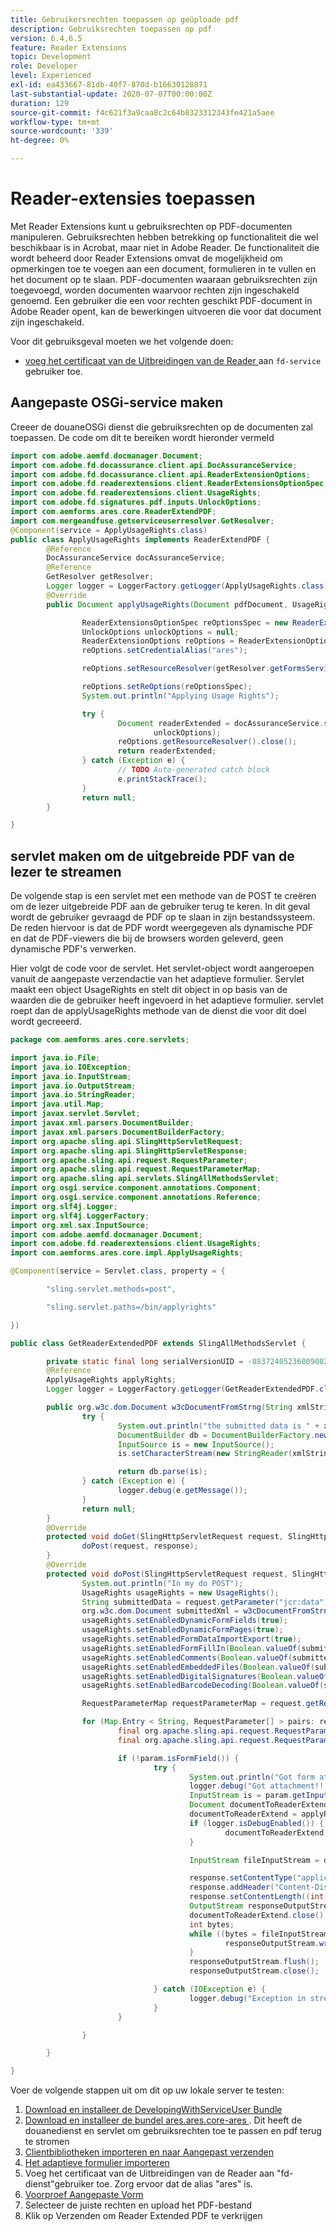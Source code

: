 ```yaml
---
title: Gebruikersrechten toepassen op geüploade pdf
description: Gebruiksrechten toepassen op pdf
version: 6.4,6.5
feature: Reader Extensions
topic: Development
role: Developer
level: Experienced
exl-id: ea433667-81db-40f7-870d-b16630128871
last-substantial-update: 2020-07-07T00:00:00Z
duration: 129
source-git-commit: f4c621f3a9caa8c2c64b8323312343fe421a5aee
workflow-type: tm+mt
source-wordcount: '339'
ht-degree: 0%

---
```


# Reader-extensies toepassen

Met Reader Extensions kunt u gebruiksrechten op PDF-documenten manipuleren. Gebruiksrechten hebben betrekking op functionaliteit die wel beschikbaar is in Acrobat, maar niet in Adobe Reader. De functionaliteit die wordt beheerd door Reader Extensions omvat de mogelijkheid om opmerkingen toe te voegen aan een document, formulieren in te vullen en het document op te slaan. PDF-documenten waaraan gebruiksrechten zijn toegevoegd, worden documenten waarvoor rechten zijn ingeschakeld genoemd. Een gebruiker die een voor rechten geschikt PDF-document in Adobe Reader opent, kan de bewerkingen uitvoeren die voor dat document zijn ingeschakeld.

Voor dit gebruiksgeval moeten we het volgende doen:
* [ voeg het certificaat van de Uitbreidingen van de Reader ](https://experienceleague.adobe.com/docs/experience-manager-learn/forms/document-services/configuring-reader-extension-osgi.html) aan `fd-service` gebruiker toe.

## Aangepaste OSGi-service maken

Creeer de douaneOSGi dienst die gebruiksrechten op de documenten zal toepassen. De code om dit te bereiken wordt hieronder vermeld

```java
import com.adobe.aemfd.docmanager.Document;
import com.adobe.fd.docassurance.client.api.DocAssuranceService;
import com.adobe.fd.docassurance.client.api.ReaderExtensionOptions;
import com.adobe.fd.readerextensions.client.ReaderExtensionsOptionSpec;
import com.adobe.fd.readerextensions.client.UsageRights;
import com.adobe.fd.signatures.pdf.inputs.UnlockOptions;
import com.aemforms.ares.core.ReaderExtendPDF;
import com.mergeandfuse.getserviceuserresolver.GetResolver;
@Component(service = ApplyUsageRights.class)
public class ApplyUsageRights implements ReaderExtendPDF {
        @Reference
        DocAssuranceService docAssuranceService;
        @Reference
        GetResolver getResolver;
        Logger logger = LoggerFactory.getLogger(ApplyUsageRights.class);
        @Override
        public Document applyUsageRights(Document pdfDocument, UsageRights usageRights) {

                ReaderExtensionsOptionSpec reOptionsSpec = new ReaderExtensionsOptionSpec(usageRights, "Sample ARES");
                UnlockOptions unlockOptions = null;
                ReaderExtensionOptions reOptions = ReaderExtensionOptions.getInstance();
                reOptions.setCredentialAlias("ares");

                reOptions.setResourceResolver(getResolver.getFormsServiceResolver());

                reOptions.setReOptions(reOptionsSpec);
                System.out.println("Applying Usage Rights");

                try {
                        Document readerExtended = docAssuranceService.secureDocument(pdfDocument, null, null, reOptions,
                                unlockOptions);
                        reOptions.getResourceResolver().close();
                        return readerExtended;
                } catch (Exception e) {
                        // TODO Auto-generated catch block
                        e.printStackTrace();
                }
                return null;
        }

}
```

## servlet maken om de uitgebreide PDF van de lezer te streamen

De volgende stap is een servlet met een methode van de POST te creëren om de lezer uitgebreide PDF aan de gebruiker terug te keren. In dit geval wordt de gebruiker gevraagd de PDF op te slaan in zijn bestandssysteem. De reden hiervoor is dat de PDF wordt weergegeven als dynamische PDF en dat de PDF-viewers die bij de browsers worden geleverd, geen dynamische PDF&#39;s verwerken.

Hier volgt de code voor de servlet. Het servlet-object wordt aangeroepen vanuit de aangepaste verzendactie van het adaptieve formulier.
Servlet maakt een object UsageRights en stelt dit object in op basis van de waarden die de gebruiker heeft ingevoerd in het adaptieve formulier. servlet roept dan de applyUsageRights methode van de dienst die voor dit doel wordt gecreeerd.

```java
package com.aemforms.ares.core.servlets;

import java.io.File;
import java.io.IOException;
import java.io.InputStream;
import java.io.OutputStream;
import java.io.StringReader;
import java.util.Map;
import javax.servlet.Servlet;
import javax.xml.parsers.DocumentBuilder;
import javax.xml.parsers.DocumentBuilderFactory;
import org.apache.sling.api.SlingHttpServletRequest;
import org.apache.sling.api.SlingHttpServletResponse;
import org.apache.sling.api.request.RequestParameter;
import org.apache.sling.api.request.RequestParameterMap;
import org.apache.sling.api.servlets.SlingAllMethodsServlet;
import org.osgi.service.component.annotations.Component;
import org.osgi.service.component.annotations.Reference;
import org.slf4j.Logger;
import org.slf4j.LoggerFactory;
import org.xml.sax.InputSource;
import com.adobe.aemfd.docmanager.Document;
import com.adobe.fd.readerextensions.client.UsageRights;
import com.aemforms.ares.core.impl.ApplyUsageRights;

@Component(service = Servlet.class, property = {

        "sling.servlet.methods=post",

        "sling.servlet.paths=/bin/applyrights"

})

public class GetReaderExtendedPDF extends SlingAllMethodsServlet {

        private static final long serialVersionUID = -883724052368090823 L;
        @Reference
        ApplyUsageRights applyRights;
        Logger logger = LoggerFactory.getLogger(GetReaderExtendedPDF.class);

        public org.w3c.dom.Document w3cDocumentFromStrng(String xmlString) {
                try {
                        System.out.println("the submitted data is " + xmlString);
                        DocumentBuilder db = DocumentBuilderFactory.newInstance().newDocumentBuilder();
                        InputSource is = new InputSource();
                        is.setCharacterStream(new StringReader(xmlString));

                        return db.parse(is);
                } catch (Exception e) {
                        logger.debug(e.getMessage());
                }
                return null;
        }
        @Override
        protected void doGet(SlingHttpServletRequest request, SlingHttpServletResponse response) {
                doPost(request, response);
        }
        @Override
        protected void doPost(SlingHttpServletRequest request, SlingHttpServletResponse response) {
                System.out.println("In my do POST");
                UsageRights usageRights = new UsageRights();
                String submittedData = request.getParameter("jcr:data");
                org.w3c.dom.Document submittedXml = w3cDocumentFromStrng(submittedData);
                usageRights.setEnabledDynamicFormFields(true);
                usageRights.setEnabledDynamicFormPages(true);
                usageRights.setEnabledFormDataImportExport(true);
                usageRights.setEnabledFormFillIn(Boolean.valueOf(submittedXml.getElementsByTagName("formfill").item(0).getTextContent()));
                usageRights.setEnabledComments(Boolean.valueOf(submittedXml.getElementsByTagName("comments").item(0).getTextContent()));
                usageRights.setEnabledEmbeddedFiles(Boolean.valueOf(submittedXml.getElementsByTagName("attachments").item(0).getTextContent()));
                usageRights.setEnabledDigitalSignatures(Boolean.valueOf(submittedXml.getElementsByTagName("digitalsignatures").item(0).getTextContent()));
                usageRights.setEnabledBarcodeDecoding(Boolean.valueOf(submittedXml.getElementsByTagName("barcode").item(0).getTextContent()));

                RequestParameterMap requestParameterMap = request.getRequestParameterMap();

                for (Map.Entry < String, RequestParameter[] > pairs: requestParameterMap.entrySet()) {
                        final org.apache.sling.api.request.RequestParameter[] pArr = pairs.getValue();
                        final org.apache.sling.api.request.RequestParameter param = pArr[0];

                        if (!param.isFormField()) {
                                try {
                                        System.out.println("Got form attachment!!!!" + param.getFileName());
                                        logger.debug("Got attachment!!!!" + param.getFileName());
                                        InputStream is = param.getInputStream();
                                        Document documentToReaderExtend = new Document(is);
                                        documentToReaderExtend = applyRights.applyUsageRights(documentToReaderExtend, usageRights);
                                        if (logger.isDebugEnabled()) {
                                                documentToReaderExtend.copyToFile(new File(param.getFileName().split("/")[1]));
                                        }

                                        InputStream fileInputStream = documentToReaderExtend.getInputStream();

                                        response.setContentType("application/pdf");
                                        response.addHeader("Content-Disposition", "attachment; filename=" + param.getFileName().split("/")[1]);
                                        response.setContentLength((int) fileInputStream.available());
                                        OutputStream responseOutputStream = response.getOutputStream();
                                        documentToReaderExtend.close();
                                        int bytes;
                                        while ((bytes = fileInputStream.read()) != -1) {
                                                responseOutputStream.write(bytes);
                                        }
                                        responseOutputStream.flush();
                                        responseOutputStream.close();

                                } catch (IOException e) {
                                        logger.debug("Exception in streaming pdf back to client  " + e.getMessage());
                                }
                        }

                }

        }

}
```

Voer de volgende stappen uit om dit op uw lokale server te testen:
1. [Download en installeer de DevelopingWithServiceUser Bundle](/help/forms/assets/common-osgi-bundles/DevelopingWithServiceUser.jar)
1. [ Download en installeer de bundel ares.ares.core-ares ](assets/ares.ares.core-ares.jar). Dit heeft de douanedienst en servlet om gebruiksrechten toe te passen en pdf terug te stromen
1. [Clientbibliotheken importeren en naar Aangepast verzenden](assets/applyaresdemo.zip)
1. [Het adaptieve formulier importeren](assets/applyaresform.zip)
1. Voeg het certificaat van de Uitbreidingen van de Reader aan &quot;fd-dienst&quot;gebruiker toe. Zorg ervoor dat de alias &quot;ares&quot; is.
1. [ Voorproef Aangepaste Vorm ](http://localhost:4502/content/dam/formsanddocuments/applyreaderextensions/jcr:content?wcmmode=disabled)
1. Selecteer de juiste rechten en upload het PDF-bestand
1. Klik op Verzenden om Reader Extended PDF te verkrijgen
